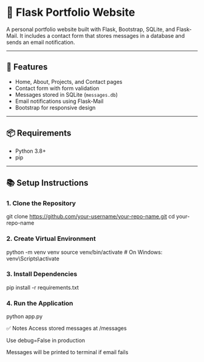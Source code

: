 # 📁 Flask Portfolio Website

A personal portfolio website built with Flask, Bootstrap, SQLite, and Flask-Mail. It includes a contact form that stores messages in a database and sends an email notification.

---

## 🚀 Features

- Home, About, Projects, and Contact pages
- Contact form with form validation
- Messages stored in SQLite (`messages.db`)
- Email notifications using Flask-Mail
- Bootstrap for responsive design

---

## 📦 Requirements

- Python 3.8+
- pip

---

## 📚 Setup Instructions

### 1. Clone the Repository
git clone https://github.com/your-username/your-repo-name.git
cd your-repo-name
### 2. Create Virtual Environment
python -m venv venv
source venv/bin/activate   # On Windows: venv\Scripts\activate
### 3. Install Dependencies
pip install -r requirements.txt
### 4. Run the Application
python app.py

✅ Notes
Access stored messages at /messages

Use debug=False in production

Messages will be printed to terminal if email fails
